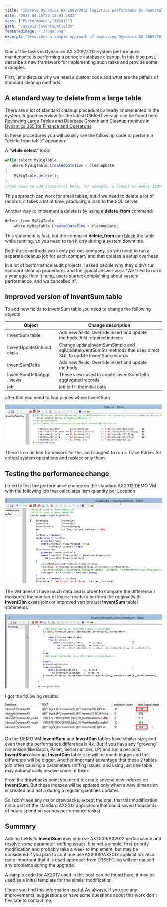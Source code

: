 ```yaml
---
title: "Improve Dynamics AX 2009/2012 logistics performance by denormalizing InventSum table"
date: "2021-04-15T22:12:03.284Z"
tags: ["Performance","AX2012"]
path: "/ax2012-inventsumfields"
featuredImage: "./logo.png"
excerpt: "Describes a sample approach of improving Dynamics AX 2009/2012 performance by downgrading D365FO InventSum table change"
---
```


One of the tasks in Dynamics AX 2009/2012 system performance maintenance is performing a periodic database cleanup. In this blog post, I describe a new framework for implementing such tasks and provide some examples.

First, let's discuss why we need a custom code and what are the pitfalls of standard cleanup methods.

## A standard way to delete from a large table

There are a lot of standard cleanup procedures already implemented in the system. A good overview for the latest D365FO version can be found here [Reviewing Large Tables and Database Growth](https://community.dynamics.com/ax/b/axinthefield/posts/f-o-data-management-reviewing-large-tables-and-database-growth) and [Cleanup routines in Dynamics 365 for Finance and Operations](https://docs.microsoft.com/en-us/archive/blogs/axsa/cleanup-routines-in-dynamics-365-for-finance-and-operations)

In these procedures you will usually see the following code to perform a "delete from table" operation:

A "**while select**" loop:

```csharp
while select MyBigTable
   where MyBigTable.CreatedDateTime < cleanupDate
{
    MyBigTable.delete();
}    
//you need to add ttscontrol here, for example, a commit on every 100th record
```

This approach can work for small tables, but if we need to delete a lot of records, it takes a lot of time, producing a load to the SQL server.

Another way to implement a delete is by using a **delete_from** command:

```csharp
delete_from MyBigTable
    where MyBigTable.CreatedDateTime < cleanupDate;
```

This statement is fast, but the command **delete_from** can [block](https://denistrunin.com/understanding-sql-blocking) the table while running, so you need to run it only during a system downtime.

Both these methods work only per one company, so you need to run a separate cleanup job for each company and that creates a setup overhead.

In a lot of performance audit projects, I asked people why they didn't run standard cleanup procedures and the typical answer was: "We tried to run it a year ago, then it hung, users started complaining about system performance, and we cancelled it".

## Improved version of InventSum table

To add new fields to InventSum table you need to change the following objects 

| Object                     | Change description                                           |
| -------------------------- | ------------------------------------------------------------ |
| InventSum table            | Add new fields. Override insert and update methods. Add required indexes |
| InventUpdateOnhand class   | Change updateInventSumSimple and sqlUpdateInventSumStr methods that uses direct SQL to update InventSum records |
| InventSumDelta             | Add new fields, Override insert and update methods           |
| InventSumDeltaAggr ..views | These views used to create InventSumDelta aggregated records |
| job                        | job to fill the initial data                                 |

after that you need to find places where InventSum 

![FilterMacro](FilterMacro.png)

There is no unified framework for this, so I suggest to run a Trace Parser for critical system operations and replace only them.

## Testing the performance change

I tried to test the performance change on the standard AX2012 DEMO VM with the following job that calculates Item quantity per Location

![TestPerfJob](TestPerfJob.png)

The VM doesn't have much data and in order to compare the difference I measured the number of logical reads to perform the original(with **InventDim** exists join) or improved version(just **InventSum** table) statements 

![TestPerfResultSQL](TestPerfResultSQL.png)

I got the following results:

![TestPerfResult](TestPerfResult.png)

On the DEMO VM **InventSum** and **InventDim** tables have similar size, and even then the performance difference is 4x. But if you have any "growing" dimension(like Batch, Pallet, Serial number, LP) and run a  periodic **InventSum** cleanup, **InventDim** table size will be much bigger and the difference will be bigger. Another important advantage that these 2 tables join often causing a parameters sniffing issues, and using just one table may automatically resolve some of them.

From the drawbacks point you need to create several new indexes on **InventSum**. But these indexes will be updated only when a new dimension is created and not a during a regular quantities updates.

So I don't see any major drawbacks, except the one, that this modification not a part of the standard AX2012 application(that could saved thousands of hours spend on various performance tasks)

## Summary

Adding fields to **InventSum** may improve AX2009/AX2012 performance and resolve some parameter sniffing issues. It is not a simple, first-priority modification and probably take a week to implement, but may be considered if you plan to continue use AX2009/AX2012 application. Also quite important that it is used approach from D365FO, so will not caused any problems during the upgrade. 

A sample code for AX2012 used in this post can be found [here](https://github.com/TrudAX/TRUDScripts/tree/master/Performance/Jobs/DataCleanup), it may be used as a initial template for the similar modification.

I hope you find this information useful. As always, if you see any improvements, suggestions or have some questions about this work don't hesitate to contact me.
